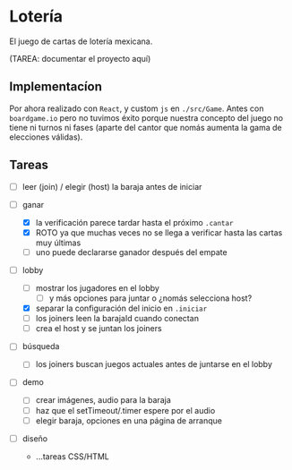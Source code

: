 # Lotería

El juego de cartas de lotería mexicana.

(TAREA: documentar el proyecto aquí)

## Implementacíon

Por ahora realizado con `React`, y custom `js` en `./src/Game`. Antes con `boardgame.io` pero no tuvimos éxito porque nuestra concepto del juego no tiene ni turnos ni fases (aparte del cantor que nomás aumenta la gama de elecciones válidas).

## Tareas

- [ ] leer (join) / elegir (host) la baraja antes de iniciar

- [ ] ganar
	- [X] la verificación parece tardar hasta el próximo `.cantar`
	- [X] ROTO ya que muchas veces no se llega a verificar hasta las cartas muy últimas
	- [ ] uno puede declararse ganador después del empate

- [ ] lobby
	- [ ] mostrar los jugadores en el lobby
		- [ ] y más opciones para juntar o ¿nomás selecciona host?
	- [X] separar la configuración del inicio en `.iniciar`
	- [ ] los joiners leen la barajaId cuando conectan
	- [ ] crea el host y se juntan los joiners

- [ ] búsqueda
	- [ ] los joiners buscan juegos actuales antes de juntarse en el lobby

- [ ] demo
	- [ ] crear imágenes, audio para la baraja
	- [ ] haz que el setTimeout/.timer espere por el audio
	- [ ] elegir baraja, opciones en una página de arranque

- [ ] diseño
	- ...tareas CSS/HTML
